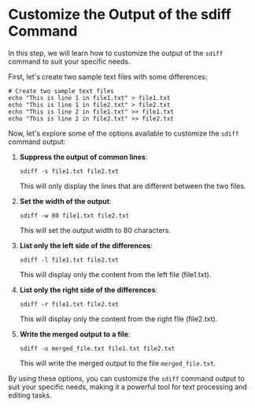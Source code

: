 # Customize the Output of the sdiff Command

In this step, we will learn how to customize the output of the `sdiff` command to suit your specific needs.

First, let's create two sample text files with some differences:

```
# Create two sample text files
echo "This is line 1 in file1.txt" > file1.txt
echo "This is line 1 in file2.txt" > file2.txt
echo "This is line 2 in file1.txt" >> file1.txt
echo "This is line 2 in file2.txt" >> file2.txt
```

Now, let's explore some of the options available to customize the `sdiff` command output:

1. **Suppress the output of common lines**:

   ```
   sdiff -s file1.txt file2.txt
   ```

   This will only display the lines that are different between the two files.

2. **Set the width of the output**:

   ```
   sdiff -w 80 file1.txt file2.txt
   ```

   This will set the output width to 80 characters.

3. **List only the left side of the differences**:

   ```
   sdiff -l file1.txt file2.txt
   ```

   This will display only the content from the left file (file1.txt).

4. **List only the right side of the differences**:

   ```
   sdiff -r file1.txt file2.txt
   ```

   This will display only the content from the right file (file2.txt).

5. **Write the merged output to a file**:
   ```
   sdiff -o merged_file.txt file1.txt file2.txt
   ```
   This will write the merged output to the file `merged_file.txt`.

By using these options, you can customize the `sdiff` command output to suit your specific needs, making it a powerful tool for text processing and editing tasks.
